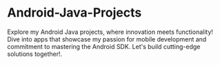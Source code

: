 # Android-Java-Projects
Explore my Android Java projects, where innovation meets functionality! Dive into apps that showcase my passion for mobile development and commitment to mastering the Android SDK. Let's build cutting-edge solutions together!.
